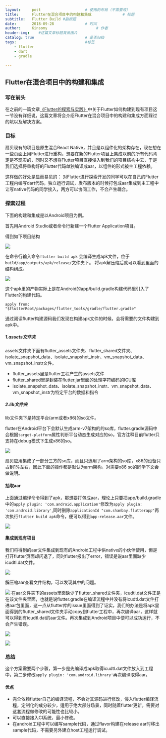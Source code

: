 ```yaml
---
layout:     post                    # 使用的布局（不需要改）
title:      Flutter在混合项目中的构建和集成              # 标题 
subtitle:   Flutter Build #副标题
date:       2018-09-28              # 时间
author:     Kinsomy                      # 作者
header-img:    #这篇文章标题背景图片
catalog: true                       # 是否归档
tags:                               #标签
    - flutter
    - dart
    - gradle
    
---
```



## Flutter在混合项目中的构建和集成

### 写在前头
在之前的一篇文章[《Flutter的探索与实践》](https://juejin.im/post/5ba9a74ce51d450e99432608)中关于Flutter如何构建到现有项目这一节没有详细说，这篇文章将会介绍Flutter在混合项目中的构建和集成方面踩过的坑以及解决方案。

### 目标
扇贝现有的项目是原生混合React Native，并且是以组件化的架构存在，现在想在一些页面上用Flutter进行重构，想要在新的Flutter项目上集成以前的所有代码肯定是不现实的，同时又不想将Flutter项目直接侵入到我们的项目结构中去，于是我们选择将重构好的Flutter代码单独编译成aar，以组件的形式被主工程依赖。

这样做的好处是显而易见的：
对Flutter进行探索开发的同学可以在自己的Flutter工程内编写dart代码，独立运行调试，发布版本的时候打包成aar集成到主工程中让写native代码的同学接入，两方可以协同工作，不会产生耦合。

### 探索过程
下面的构建和集成是以Android项目为例。

首先用Android Studio或者命令行新建一个Flutter Application项目。

得到如下项目结构

![](https://user-gold-cdn.xitu.io/2018/9/27/1661a60d91bf7bac?w=190&h=250&f=png&s=45185)

在命令行输入命令`flutter build apk`
会编译生成apk文件，位于`build/app/outputs/apk/release/`文件夹下。
将apk解压缩后就可以看到里面的结构组成。

![](https://user-gold-cdn.xitu.io/2018/9/27/1661a695db328bd1?w=520&h=132&f=png&s=30746)

这个apk里的产物实际上是在Android的app/build.gradle构建代码里引入了Flutter的构建代码。
``` 
apply from: "$flutterRoot/packages/flutter_tools/gradle/flutter.gradle"
```
通过阅读flutter构建源码我们发现在构建apk文件的时候，会将需要的文件构建到apk中。

##### 1.assets文件夹
assets文件夹下面有flutter_assets文件夹、flutter_shared文件夹、isolate_snapshot_data、isolate_snapshot_instr、vm_snapshot_data、vm_snapshot_instr文件。

* flutter_assets里是flutter工程产生的assets文件
* flutter_shared里是封装在flutter.jar里面的处理字符编码的ICU库
* isolate_snapshot_data、isolate_snapshot_instr、vm_snapshot_data、vm_snapshot_instr为特定平台的数据和指令

##### 2.lib文件夹
lib文件夹下是特定平台(arm或者x86)的so文件。

flutter在Android平台下会默认生成arm-v7架构的的so库，flutter.gradle源码中会根据`target-platform`属性判断平台动态生成对应的so，官方注释目前flutter只支持在debug模式下生成x86的so。

![](https://user-gold-cdn.xitu.io/2018/9/28/1661e0e617277c04?w=1031&h=257&f=png&s=83917)

扇贝应用集成了一部分三方的so库，而且只选用了arm架构的so库，x86的设备只占到1%左右，因此下面的操作都是默认为arm架构。对需要x86 so的同学下文会做说明。

#### 抽取aar
上面通过编译命令得到了apk，那想要打包成aar，理论上只要把app/build.gradle中的`apply plugin: 'com.android.application'`修改为`apply plugin: 'com.android.library'`,同时删除`applicationId "com.shanbay.flutterapp"`再次执行`flutter build apk`命令，便可以得到`app-release.aar`文件。

![](https://user-gold-cdn.xitu.io/2018/9/28/1661e179abc6f685?w=605&h=75&f=png&s=14806)

#### 集成到现有项目
我们将得到的aar文件集成到现有的Android工程中供native的小伙伴使用，但是打开flutter页面却闪退了，同时flutter报出了error，错误是说aar里面缺少icudtl.dat文件。

![](https://user-gold-cdn.xitu.io/2018/9/28/1661e19f64b5a157?w=1657&h=98&f=png&s=32699)

解压缩aar查看文件结构，可以发现其中的问题。

![](https://user-gold-cdn.xitu.io/2018/9/28/1661e1c3ef9185de?w=425&h=333&f=png&s=32444)
在aar文件夹下的assets里面缺少了flutter_shared文件夹，icudtl.dat文件正是在该文件夹里面，也就是说flutter.gradle在编译流程中并没有将icudtl.dat文件打进aar包里面，这一点从flutter库的issue里面得到了证实，我们的办法是将apk里面得到的flutter_shared文件夹手动copy到flutter工程中，再次编译aar，这样就可以得到有icudtl.dat的aar文件。再次集成到Android项目中便可以成功运行，不会产生错误。

![](https://user-gold-cdn.xitu.io/2018/9/28/1661e1f1638702cc?w=336&h=185&f=png&s=13680)


![](https://user-gold-cdn.xitu.io/2018/9/28/1661e20e7078aac2?w=538&h=310&f=png&s=51987)

### 总结
这个方案需要两个步骤，第一步是先编译成apk取得icudtl.dat文件放入到工程中，第二步修改`apply plugin: 'com.android.library'`再次编译取得aar。

#### 优点
* 完全依赖flutter自己的编译流程，不会对其源码进行修改，侵入flutter编译流程，定制化的成分较少，适用于绝大部分场景，同时随着flutter更新，需要对这套流程做修改的可能性也比较小。
* 可以直接接入CI系统，最小修改。
* 在android工程中可以编写sample代码，通过flavor构建在release aar时移出sample代码，不需要另外建立host工程运行调试。